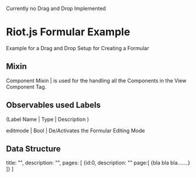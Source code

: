 Currently no Drag and Drop Implemented

# Riot.js Formular Example
Example for a Drag and Drop Setup for Creating a Formular


## Mixin
Component Mixin    |    is used for the handling all the Components in the View Component Tag.


## Observables used Labels 
(Label Name | Type | Description )

editmode    |   Bool    |   De/Activates the Formular Editing Mode 


## Data Structure


title: "",
description: "",
pages: [
    {id:0,
    description: "" 
    page:[
        {bla bla bla.......}
    ]}
]